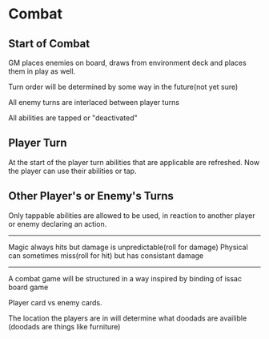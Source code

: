 # Combat
 
## Start of Combat

GM places enemies on board, draws from environment deck and places them in play as well. 

Turn order will be determined by some way in the future(not yet sure)

All enemy turns are interlaced between player turns

All abilities are tapped or "deactivated"

## Player Turn

At the start of the player turn abilities that are applicable are refreshed. Now the player can use their abilities or tap.

## Other Player's or Enemy's Turns

Only tappable abilities are allowed to be used, in reaction to another player or enemy declaring an action.

---

Magic always hits but damage is unpredictable(roll for damage)
Physical can sometimes miss(roll for hit) but has consistant damage

---

A combat game will be structured in a way inspired by binding of issac board game

Player card vs enemy cards.

The location the players are in will determine what doodads are availible (doodads are things like furniture)
